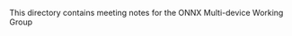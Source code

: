 <!--- SPDX-License-Identifier: Apache-2.0 -->

This directory contains meeting notes for the ONNX Multi-device Working Group
